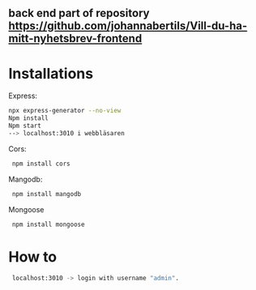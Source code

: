 
##   back end part of repository https://github.com/johannabertils/Vill-du-ha-mitt-nyhetsbrev-frontend

# Installations

Express: 

```bash
npx express-generator --no-view  
Npm install 
Npm start
--> localhost:3010 i webbläsaren
```

Cors: 
```bash
 npm install cors
```

Mangodb: 

```bash
 npm install mangodb 
```

Mongoose
```bash
 npm install mongoose
```

# How to

```bash
 localhost:3010 -> login with username "admin".
```
